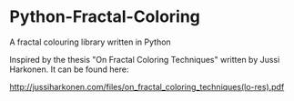 # Python-Fractal-Coloring
A fractal colouring library written in Python

Inspired by the thesis "On Fractal Coloring Techniques" written by Jussi Harkonen.
It can be found here:

  http://jussiharkonen.com/files/on_fractal_coloring_techniques(lo-res).pdf
